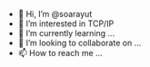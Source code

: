 - 👋 Hi, I’m @soarayut
- 👀 I’m interested in TCP/IP 
- 🌱 I’m currently learning ...
- 💞️ I’m looking to collaborate on ...
- 📫 How to reach me ...

<!---
soarayut/soarayut is a ✨ special ✨ repository because its `README.md` (this file) appears on your GitHub profile.
You can click the Preview link to take a look at your changes.
--->
